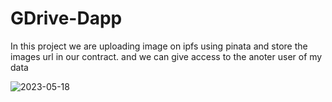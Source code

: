 # GDrive-Dapp

In this project we are uploading image on ipfs using pinata and store the images url in our contract. and we can give access to the anoter user of my data


![2023-05-18](https://github.com/metaphor07/GDrive-Dapp/assets/93358507/e221816c-23cb-43dc-ae53-54d94d430e0d)
